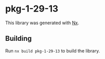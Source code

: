 # pkg-1-29-13

This library was generated with [Nx](https://nx.dev).

## Building

Run `nx build pkg-1-29-13` to build the library.

